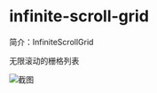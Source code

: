 # infinite-scroll-grid

简介：InfiniteScrollGrid

无限滚动的栅格列表

![截图](https://img.alicdn.com/tfs/TB1kyB1GKOSBuNjy0FdXXbDnVXa-3418-632.png)
